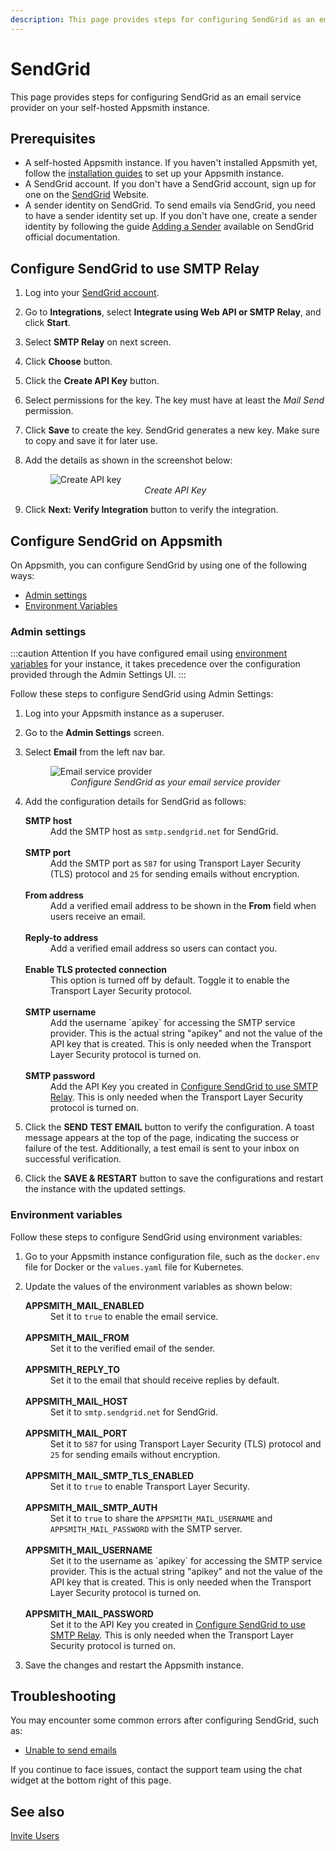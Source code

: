```yaml
---
description: This page provides steps for configuring SendGrid as an email service provider on your self-hosted Appsmith instance.
---
```


# SendGrid

This page provides steps for configuring SendGrid as an email service provider on your self-hosted Appsmith instance.

## Prerequisites

- A self-hosted Appsmith instance. If you haven't installed Appsmith yet, follow the [installation guides](/getting-started/setup/installation-guides) to set up your Appsmith instance.
- A SendGrid account. If you don't have a SendGrid account, sign up for one on the [SendGrid](https://sendgrid.com/) Website.
- A sender identity on SendGrid. To send emails via SendGrid, you need to have a sender identity set up. If you don't have one, create a sender identity by following the guide [Adding a Sender](https://docs.sendgrid.com/ui/sending-email/senders) available on SendGrid official documentation.

## Configure SendGrid to use SMTP Relay

1. Log into your [SendGrid account](https://app.sendgrid.com/login/).
2. Go to **Integrations**, select **Integrate using Web API or SMTP Relay**, and click **Start**.
3. Select **SMTP Relay** on next screen.
4. Click **Choose** button.
5. Click the **Create API Key** button.
6. Select permissions for the key. The key must have at least the _Mail Send_ permission.
7. Click **Save** to create the key. SendGrid generates a new key. Make sure to copy and save it for later use.
8. Add the details as shown in the screenshot below:

     <figure>
    <img src="/img/email-configuration-sendgrid-apikey.png" style={{width: "100%", height: "auto"}} alt="Create API key" />
    <figcaption align="center"><i>Create API Key</i></figcaption>
    </figure>
9. Click **Next: Verify Integration** button to verify the integration.

## Configure SendGrid on Appsmith

 On Appsmith, you can configure SendGrid by using one of the following ways:

* [Admin settings](#admin-settings)
* [Environment Variables](#environment-variables)

### Admin settings

:::caution Attention
If you have configured email using [environment variables](#environment-variables) for your instance, it takes precedence over the configuration provided through the Admin Settings UI.
:::

Follow these steps to configure SendGrid using Admin Settings:

1. Log into your Appsmith instance as a superuser.

2. Go to the **Admin Settings** screen.

3. Select **Email** from the left nav bar.

    <figure>
    <img src="/img/admin-settings-configure-email.png" style={{width: "100%", height: "auto"}} alt="Email service provider" />
    <figcaption align="center"><i>Configure SendGrid as your email service provider</i></figcaption>
    </figure>

4. Add the configuration details for SendGrid as follows:
    <dl>
        <dt><b>SMTP host</b></dt>
        <dd> Add the SMTP host as <code>smtp.sendgrid.net</code> for SendGrid. </dd>
        <br/>
        <dt><b>SMTP port</b></dt>
        <dd> Add the SMTP port as <code>587</code> for using Transport Layer Security (TLS) protocol and <code>25</code> for sending emails without encryption. </dd>
        <br/>
        <dt><b>From address</b></dt>
        <dd>Add a verified email address to be shown in the <b>From</b> field when users receive an email.</dd>
        <br/>
        <dt><b>Reply-to address</b></dt>
        <dd>Add a verified email address so users can contact you.</dd>
        <br/>
        <dt><b>Enable TLS protected connection</b></dt>
        <dd>This option is turned off by default. Toggle it to enable the Transport Layer Security protocol.</dd>
        <br/>
        <dt><b>SMTP username</b></dt>
        <dd>Add the username `apikey` for accessing the SMTP service provider. This is the actual string "apikey" and not the value of the API key that is created. This is only needed when the Transport Layer Security protocol is turned on.</dd>
        <br/>
        <dt><b>SMTP password</b></dt>
        <dd>Add the API Key you created in <a href="#configure-sendgrid-to-use-smtp-relay">Configure SendGrid to use SMTP Relay</a>. This is only needed when the Transport Layer Security protocol is turned on.</dd>
    </dl>

5. Click the **SEND TEST EMAIL** button to verify the configuration. A toast message appears at the top of the page, indicating the success or failure of the test. Additionally, a test email is sent to your inbox on successful verification.

6. Click the **SAVE & RESTART** button to save the configurations and restart the instance with the updated settings.

### Environment variables

Follow these steps to configure SendGrid using environment variables:

1. Go to your Appsmith instance configuration file, such as the `docker.env` file for Docker or the `values.yaml` file for Kubernetes.
2. Update the values of the environment variables as shown below:
    <dl>
    <dt><b>APPSMITH_MAIL_ENABLED</b></dt>
    <dd>Set it to <code>true</code> to enable the email service.</dd> <br/>
    <dt><b>APPSMITH_MAIL_FROM</b></dt>
    <dd>Set it to the verified email of the sender.</dd><br/>
    <dt><b>APPSMITH_REPLY_TO</b></dt>
    <dd>Set it to the email that should receive replies by default.</dd><br/>
    <dt><b>APPSMITH_MAIL_HOST</b></dt>
    <dd>Set it to <code>smtp.sendgrid.net</code> for SendGrid.</dd><br/>
    <dt><b>APPSMITH_MAIL_PORT</b></dt>
    <dd>Set it to <code>587</code> for using Transport Layer Security (TLS) protocol and <code>25</code> for sending emails without encryption.</dd><br/>
    <dt><b>APPSMITH_MAIL_SMTP_TLS_ENABLED</b></dt>
    <dd>Set it to <code>true</code> to enable Transport Layer Security.</dd><br/>
    <dt><b>APPSMITH_MAIL_SMTP_AUTH</b></dt>
    <dd>Set it to <code>true</code> to share the <code>APPSMITH_MAIL_USERNAME</code> and <code>APPSMITH_MAIL_PASSWORD</code> with the SMTP server.</dd><br/>
    <dt><b>APPSMITH_MAIL_USERNAME</b></dt>
    <dd> Set it to the username as `apikey` for accessing the SMTP service provider. This is the actual string "apikey" and not the value of the API key that is created. This is only needed when the Transport Layer Security protocol is turned on. </dd><br/>
    <dt><b>APPSMITH_MAIL_PASSWORD</b></dt>
    <dd>Set it to the API Key you created in <a href="#configure-sendgrid-to-use-smtp-relay">Configure SendGrid to use SMTP Relay</a>. This is only needed when the Transport Layer Security protocol is turned on.</dd>
    </dl>

3. Save the changes and restart the Appsmith instance.

## Troubleshooting

You may encounter some common errors after configuring SendGrid, such as:

* [Unable to send emails](help-and-support/troubleshooting-guide/deployment-errors#unable-to-send-emails)

If you continue to face issues, contact the support team using the chat widget at the bottom right of this page.

## See also

[Invite Users](/advanced-concepts/invite-users)